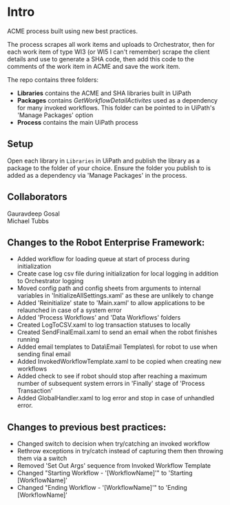 # Intro
ACME process built using new best practices.

The process scrapes all work items and uploads to Orchestrator, then for each work item of type WI3 (or WI5 I can't remember) scrape the client details and use to generate a SHA code, then add this code to the comments of the work item in ACME and save the work item.

The repo contains three folders:
- **Libraries** contains the ACME and SHA libraries built in UiPath
- **Packages** contains *GetWorkflowDetailActivites* used as a dependency for many invoked workflows. This folder can be pointed to in UiPath's 'Manage Packages' option
- **Process** contains the main UiPath process

## Setup
Open each library in ```Libraries``` in UiPath and publish the library as a package to the folder of your choice. Ensure the folder you publish to is added as a dependency via 'Manage Packages' in the process.

## Collaborators
Gauravdeep Gosal  
Michael Tubbs

## Changes to the Robot Enterprise Framework:

- Added workflow for loading queue at start of process during initialization
- Create case log csv file during initialization for local logging in addition to Orchestrator logging
- Moved config path and config sheets from arguments to internal variables in 'InitializeAllSettings.xaml' as these are unlikely to change
- Added 'Reinitialize' state to 'Main.xaml' to allow applications to be relaunched in case of a system error
- Added 'Process Workflows' and 'Data Workflows' folders
- Created LogToCSV.xaml to log transaction statuses to locally
- Created SendFinalEmail.xaml to send an email when the robot finishes running
- Added email templates to Data\Email Templates\ for robot to use when sending final email
- Added InvokedWorkflowTemplate.xaml to be copied when creating new workflows
- Added check to see if robot should stop after reaching a maximum number of subsequent system errors in 'Finally' stage of 'Process Transaction'
- Added GlobalHandler.xaml to log error and stop in case of unhandled error.

## Changes to previous best practices:

- Changed switch to decision when try/catching an invoked workflow
- Rethrow exceptions in try/catch instead of capturing them then throwing them via a switch
- Removed 'Set Out Args' sequence from Invoked Workflow Template
- Changed "Starting Workflow - '[WorkflowName]'" to 'Starting [WorkflowName]'
- Changed "Ending Workflow - '[WorkflowName]'" to 'Ending [WorkflowName]'
